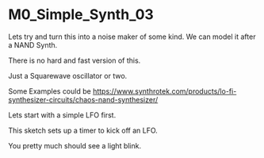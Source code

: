 # M0_Simple_Synth_03

Lets try and turn this into a noise maker of some kind.  We can model it after a NAND Synth.

There is no hard and fast version of this.

Just a Squarewave oscillator or two.

Some Examples could be
https://www.synthrotek.com/products/lo-fi-synthesizer-circuits/chaos-nand-synthesizer/


Lets start with a simple LFO first.

This sketch sets up a timer to kick off an LFO.

You pretty much should see a light blink.

